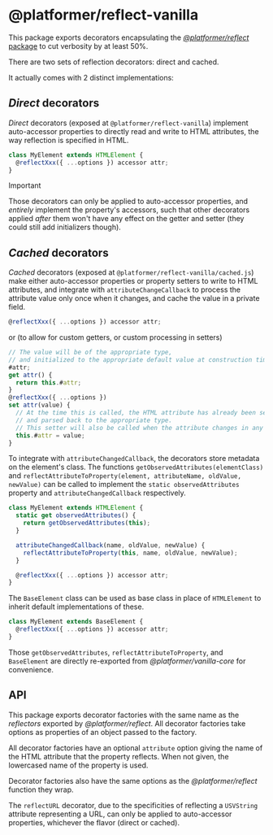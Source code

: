 # @platformer/reflect-vanilla

This package exports decorators encapsulating the [_@platformer/reflect_ package](../core/README.md) to cut verbosity by at least 50%.

There are two sets of reflection decorators: direct and cached.

It actually comes with 2 distinct implementations:

## _Direct_ decorators

_Direct_ decorators (exposed at `@platformer/reflect-vanilla`) implement auto-accessor properties to directly read and write to HTML attributes, the way reflection is specified in HTML.

```js
class MyElement extends HTMLElement {
  @reflectXxx({ ...options }) accessor attr;
}
```

> [!IMPORTANT]
> Those decorators can only be applied to auto-accessor properties, and _entirely_ implement the property's accessors, such that other decorators applied _after_ them won't have any effect on the getter and setter (they could still add initializers though).

## _Cached_ decorators

_Cached_ decorators (exposed at `@platformer/reflect-vanilla/cached.js`) make either auto-accessor properties or property setters to write to HTML attributes, and integrate with `attributeChangeCallback` to process the attribute value only once when it changes, and cache the value in a private field.

```js
@reflectXxx({ ...options }) accessor attr;
```

or (to allow for custom getters, or custom processing in setters)

```js
// The value will be of the appropriate type,
// and initialized to the appropriate default value at construction time.
#attr;
get attr() {
  return this.#attr;
}
@reflectXxx({ ...options })
set attr(value) {
  // At the time this is called, the HTML attribute has already been set,
  // and parsed back to the appropriate type.
  // This setter will also be called when the attribute changes in any way.
  this.#attr = value;
}
```

To integrate with `attributeChangedCallback`, the decorators store metadata on the element's class.
The functions `getObservedAttributes(elementClass)` and `reflectAttributeToProperty(element, attributeName, oldValue, newValue)`
can be called to implement the `static observedAttributes` property and `attributeChangedCallback` respectively.

```js
class MyElement extends HTMLElement {
  static get observedAttributes() {
    return getObservedAttributes(this);
  }

  attributeChangedCallback(name, oldValue, newValue) {
    reflectAttributeToProperty(this, name, oldValue, newValue);
  }

  @reflectXxx({ ...options }) accessor attr;
}
```

The `BaseElement` class can be used as base class in place of `HTMLElement` to inherit default implementations of these.

```js
class MyElement extends BaseElement {
  @reflectXxx({ ...options }) accessor attr;
}
```

Those `getObservedAttributes`, `reflectAttributeToProperty`, and `BaseElement` are directly re-exported from _@platformer/vanilla-core_ for convenience.

## API

This package exports decorator factories with the same name as the _reflectors_ exported by _@platformer/reflect_. All decorator factories take options as properties of an object passed to the factory.

All decorator factories have an optional `attribute` option giving the name of the HTML attribute that the property reflects. When not given, the lowercased name of the property is used.

Decorator factories also have the same options as the _@platformer/reflect_ function they wrap.

The `reflectURL` decorator, due to the specificities of reflecting a `USVString` attribute representing a URL, can only be applied to auto-accessor properties, whichever the flavor (direct or cached).
